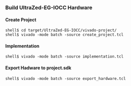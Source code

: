 ### Build UltraZed-EG-IOCC Hardware

#### Create Project

```
shell$ cd target/UltraZed-EG-IOCC/vivado-project/
shell$ vivado -mode batch -source create_project.tcl
```

#### Implementation

```
shell$ vivado -mode batch -source implementation.tcl
```

#### Export Hadware to project.sdk

```
shell$ vivado -mode batch -source export_hardware.tcl
```
